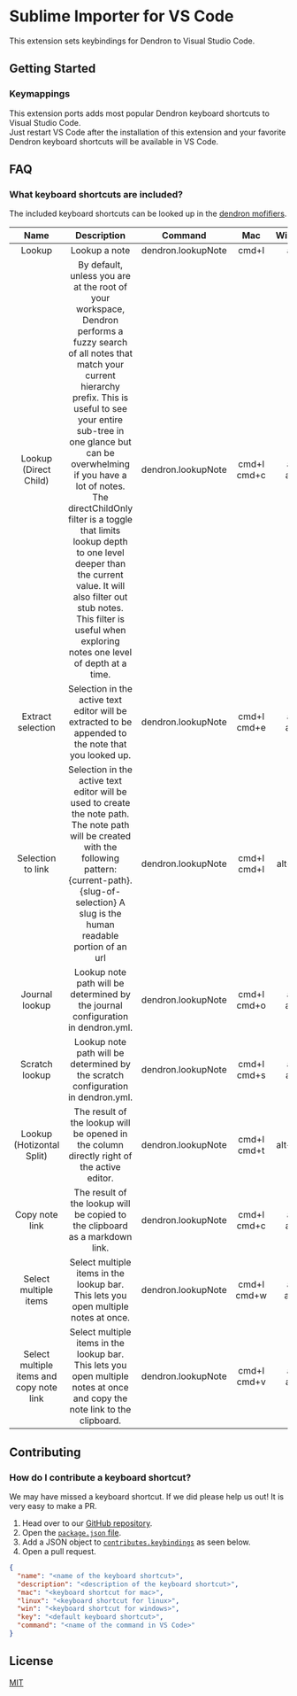 # Sublime Importer for VS Code

This extension sets keybindings for Dendron to Visual Studio Code.

## Getting Started

### Keymappings

This extension ports adds most popular Dendron keyboard shortcuts to Visual Studio Code.  
Just restart VS Code after the installation of this extension and your favorite Dendron keyboard shortcuts will be available in VS Code.

## FAQ

### What keyboard shortcuts are included?

The included keyboard shortcuts can be looked up in the [dendron mofifiers](https://wiki.dendron.so/notes/ad270a7d-2aed-4273-8319-eb6536e38b29/).

|                   Name                   |                                                                                                                                                                                                                                      Description                                                                                                                                                                                                                                       |      Command       |     Mac     |   Windows   |    Linux    |
| :--------------------------------------: | :------------------------------------------------------------------------------------------------------------------------------------------------------------------------------------------------------------------------------------------------------------------------------------------------------------------------------------------------------------------------------------------------------------------------------------------------------------------------------------: | :----------------: | :---------: | :---------: | :---------: |
|                  Lookup                  |                                                                                                                                                                                                                                     Lookup a note                                                                                                                                                                                                                                      | dendron.lookupNote |    cmd+l    |    alt+l    |    alt+l    |
|          Lookup (Direct Child)           | By default, unless you are at the root of your workspace, Dendron performs a fuzzy search of all notes that match your current hierarchy prefix. This is useful to see your entire sub-tree in one glance but can be overwhelming if you have a lot of notes. The directChildOnly filter is a toggle that limits lookup depth to one level deeper than the current value. It will also filter out stub notes. This filter is useful when exploring notes one level of depth at a time. | dendron.lookupNote | cmd+l cmd+c | alt+l alt+c | alt+l alt+c |
|            Extract selection             |                                                                                                                                                                                          Selection in the active text editor will be extracted to be appended to the note that you looked up.                                                                                                                                                                                          | dendron.lookupNote | cmd+l cmd+e | alt+l alt+e | altl alt+e  |
|            Selection to link             |                                                                                                                                 Selection in the active text editor will be used to create the note path. The note path will be created with the following pattern: {current-path}.{slug-of-selection} A slug is the human readable portion of an url                                                                                                                                  | dendron.lookupNote | cmd+l cmd+l | alt+l alt+l | alt+l alt+l |
|              Journal lookup              |                                                                                                                                                                                                    Lookup note path will be determined by the journal configuration in dendron.yml.                                                                                                                                                                                                    | dendron.lookupNote | cmd+l cmd+o | alt+l alt+o | alt+l alt+o |
|              Scratch lookup              |                                                                                                                                                                                                    Lookup note path will be determined by the scratch configuration in dendron.yml.                                                                                                                                                                                                    | dendron.lookupNote | cmd+l cmd+s | alt+l alt+s | alt+l alt+s |
|        Lookup (Hotizontal Split)         |                                                                                                                                                                                               The result of the lookup will be opened in the column directly right of the active editor.                                                                                                                                                                                               | dendron.lookupNote | cmd+l cmd+t | alt+l alt+t | alt+l alt+t |
|              Copy note link              |                                                                                                                                                                                                      The result of the lookup will be copied to the clipboard as a markdown link.                                                                                                                                                                                                      | dendron.lookupNote | cmd+l cmd+c | alt+l alt+c | alt+l alt+c |
|          Select multiple items           |                                                                                                                                                                                                  Select multiple items in the lookup bar. This lets you open multiple notes at once.                                                                                                                                                                                                   | dendron.lookupNote | cmd+l cmd+w | alt+l alt+w | alt+l alt+w |
| Select multiple items and copy note link |                                                                                                                                                                              Select multiple items in the lookup bar. This lets you open multiple notes at once and copy the note link to the clipboard.                                                                                                                                                                               | dendron.lookupNote | cmd+l cmd+v | alt+l alt+v | alt+l alt+v |

## Contributing

### How do I contribute a keyboard shortcut?

We may have missed a keyboard shortcut. If we did please help us out! It is very easy to make a PR.

1. Head over to our [GitHub repository](https://github.com/webplan-pro/vscode-dendron-keybindings).
2. Open the [`package.json` file](package.json).
3. Add a JSON object to [`contributes.keybindings`](package.json#L57) as seen below.
4. Open a pull request.

```json
{
  "name": "<name of the keyboard shortcut>",
  "description": "<description of the keyboard shortcut>",
  "mac": "<keyboard shortcut for mac>",
  "linux": "<keyboard shortcut for linux>",
  "win": "<keyboard shortcut for windows>",
  "key": "<default keyboard shortcut>",
  "command": "<name of the command in VS Code>"
}
```

## License

[MIT](LICENSE.md)
